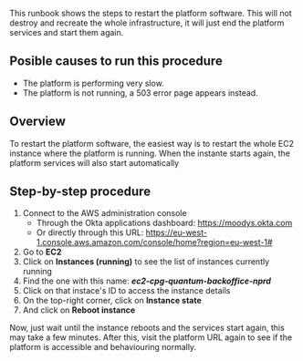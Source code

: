 This runbook shows the steps to restart the platform software.
This will not destroy and recreate the whole infrastructure, it will just end the platform services and start them again.

## Posible causes to run this procedure

* The platform is performing very slow.
* The platform is not running, a 503 error page appears instead.


## Overview

To restart the platform software, the easiest way is to restart the whole EC2 instance where the platform is running.
When the instante starts again, the platform services will also start automatically

## Step-by-step procedure

1. Connect to the AWS administration console
    * Through the Okta applications dashboard: https://moodys.okta.com
    * Or directly through this URL: https://eu-west-1.console.aws.amazon.com/console/home?region=eu-west-1#
2. Go to **EC2**
3. Click on **Instances (running)** to see the list of instances currently running
4. Find the one with this name: ***ec2-cpg-quantum-backoffice-nprd***
5. Click on that instace's ID to access the instance details
6. On the top-right corner, click on **Instance state**
7. And click on **Reboot instance**

Now, just wait until the instance reboots and the services start again, this may take a few minutes.
After this, visit the platform URL again to see if the platform is accessible and behaviouring normally.


